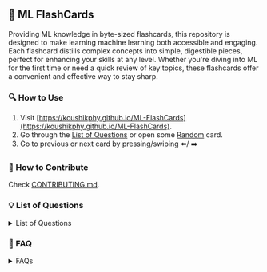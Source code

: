 
## 🚀 ML FlashCards

Providing ML knowledge in byte-sized flashcards, this repository is designed to make learning machine learning both accessible and engaging. Each flashcard distills complex concepts into simple, digestible pieces, perfect for enhancing your skills at any level. Whether you're diving into ML for the first time or need a quick review of key topics, these flashcards offer a convenient and effective way to stay sharp.


### 🔍 How to Use
1. Visit [https://koushikphy.github.io/ML-FlashCards](https://koushikphy.github.io/ML-FlashCards).  
2. Go through the [List of Questions](https://koushikphy.github.io/ML-FlashCards) or open some [Random](https://koushikphy.github.io/ML-FlashCards//?file=random) card.
3. Go to previous or next card by pressing/swiping ⬅️/ ➡️



### 🤝 How to Contribute
Check [CONTRIBUTING.md](CONTRIBUTING.md).




### 💡 List of Questions
<details>
<!-- LoQ -->
  <summary>List of Questions</summary>

- [What is Linear Regression](cards/linear_regression.md)
- [Assumptions of Linear Regression](cards/linear_reg_assumptions.md)
- [What is Logistic Regression](cards/logistic_regression.md)
- [Central Limit Theorem](cards/central_limit.md)
- [Law of Large Numbers](cards/law_large.md)

</details>

<!-- LoQ -->

### 👥 FAQ
<details>

  <summary>FAQs</summary>

</details>